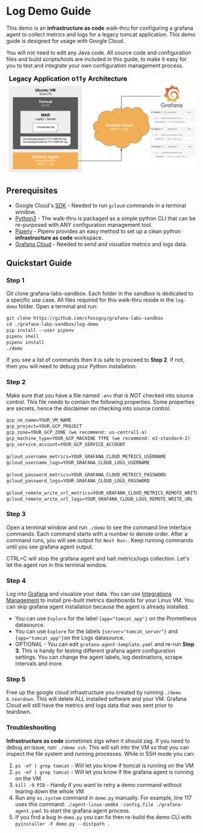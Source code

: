 # Log Demo Guide
This demo is an **infrastructure as code** walk-thru for configuring a 
grafana agent to collect metrics and logs for a legacy tomcat application.
This demo guide is designed for usage with Google Cloud. 

You will not need to edit any Java code. All source code and configuration files and build
scripts/tools are included in this guide, to make it easy for you to test and integrate your 
own configuration management process. 

![Logical Architecture](logical_architecture.png)

## Prerequisites
* Google Cloud's [SDK](https://cloud.google.com/sdk]) - Needed to run ```gcloud``` commands in a terminal window.
* [Python3](https://www.python.org/downloads/) - The walk-thru is packaged as a simple python CLI that can be re-purposed 
with ANY configuration management tool. 
* [Pipenv](https://pipenv.pypa.io/en/latest/) - Pipenv provides an easy method to set up a clean python **infrastructure as code**
workspace.  
* [Grafana Cloud](https://grafana.com/auth/sign-up/create-user) - Needed to send and visualize metrics and logs data.

## Quickstart Guide
### Step 1
Git clone grafana-labs-sandbox. Each folder in the sandbox is dedicated to a specific 
use case. All files required for this walk-thru reside in the ```log-demo``` folder.
Open a terminal and run:

```
git clone https://github.com/cfossguy/grafana-labs-sandbox
cd ./grafana-labs-sandbox/log-demo
pip install --user pipenv
pipenv shell
pipenv install 
./demo
```

If you see a list of commands then it is safe to proceed to **Step 2**. If not, then you will need
to debug your Python installation.  

### Step 2
Make sure that you have a file named ```.env``` that is *NOT* checked into source control. 
This file needs to contain the following properties. Some properties are secrets, hence
the disclaimer on checking into source control.

```
gcp_vm_name=YOUR_VM_NAME
gcp_project=YOUR_GCP_PROJECT
gcp_zone=YOUR_GCP_ZONE (we recommend: us-central1-a)
gcp_machine_type=YOUR_GCP_MACHINE TYPE (we recommend: e2-standard-2)
gcp_service_account=YOUR_GCP_SERVICE_ACCOUNT

gcloud_username_metrics=YOUR_GRAFANA_CLOUD_METRICS_USERNAME
gcloud_username_logs=YOUR_GRAFANA_CLOUD_LOGS_USERNAME

gcloud_password_metrics=YOUR_GRAFANA_CLOUD_METRICS_PASSWORD
gcloud_password_logs=YOUR_GRAFANA_CLOUD_LOGS_PASSWORD

gcloud_remote_write_url_metrics=YOUR_GRAFANA_CLOUD_METRICS_REMOTE_WRITE_URL
gcloud_remote_write_url_logs=YOUR_GRAFANA_CLOUD_LOGS_REMOTE_WRITE_URL
```

### Step 3
Open a terminal window and run ```./demo``` to see the command line interface commands. 
Each command starts with a number to denote order. After a command runs, you will see
output for ```Next Run:```. Keep running commands until you see grafana agent output. 

CTRL+C will stop the grafana agent and halt metrics/logs collection. Let's let the agent
run in this terminal window.

### Step 4
Log into [Grafana](https://grafana.com/auth/sign-in/?plcmt=top-nav&cta=myaccount) and visualize your data. You can use 
[Integrations Management](https://jameswilliams1.grafana.net/a/grafana-easystart-app/integrations-management/integrations/linux-node) 
to install pre-built metrics dashboards for your Linux VM. You can skip grafana agent installation because the agent is already installed.

* You can use ```Explore``` for the label ```{app="tomcat_app"}``` on the Prometheus datasource.
* You can use ```Explore``` for the labels ```{server="tomcat_server"}``` and ```{app="tomcat_app"}```on the Logs datasource.
* OPTIONAL - You can edit ```grafana-agent-template.yaml``` and re-run **Step 3**. This is handy for testing different 
grafana agent configuration settings. You can change the agent labels, log destinations, scrape intervals and more.

### Step 5
Free up the google cloud infrastructure you created by running ```./demo 6.teardown```. This will delete ALL installed
software and your VM. Grafana Cloud will still have the metrics and logs data that was sent prior to teardown.

### Troubleshooting
**Infrastructure as code** sometimes zigs when it should zag. If you need to debug an issue, run: ```./demo ssh```. 
This will ssh into the VM so that you can inspect the file system and running processes. While in SSH mode you can:
1. ```ps -ef | grep tomcat``` - Will let you know if tomcat is running on the VM
2. ```ps -ef | grep tomcat``` - Will let you know if the grafana agent is running on the VM
3. ```kill -9 PID``` - Handy if you want to retry a demo command without tearing down the whole VM
4. Run any ```os.system``` command in ```demo.py``` manually. For example, line 117 uses this command: ```./agent-linux-amd64 -config.file ./grafana-agent.yaml```
to start the grafana agent process. 
5. If you find a bug in ```demo.py``` you can fix then re-build the demo CLI with ```pyinstaller -F demo.py --distpath .```
